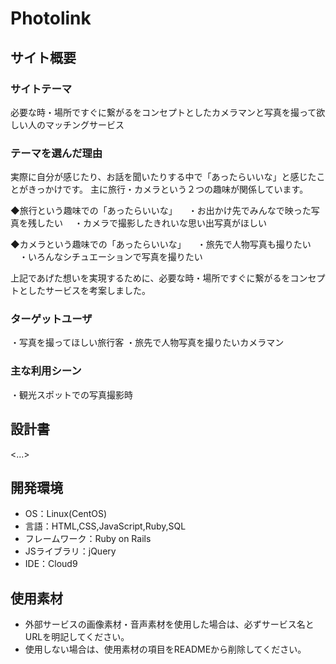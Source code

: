 # Photolink

## サイト概要
### サイトテーマ
必要な時・場所ですぐに繋がるをコンセプトとしたカメラマンと写真を撮って欲しい人のマッチングサービス

### テーマを選んだ理由
実際に自分が感じたり、お話を聞いたりする中で「あったらいいな」と感じたことがきっかけです。
主に旅行・カメラという２つの趣味が関係しています。

◆旅行という趣味での「あったらいいな」
　・お出かけ先でみんなで映った写真を残したい
　・カメラで撮影したきれいな思い出写真がほしい

◆カメラという趣味での「あったらいいな」
　・旅先で人物写真も撮りたい
　・いろんなシチュエーションで写真を撮りたい

上記であげた想いを実現するために、必要な時・場所ですぐに繋がるをコンセプトとしたサービスを考案しました。


### ターゲットユーザ
・写真を撮ってほしい旅行客
・旅先で人物写真を撮りたいカメラマン

### 主な利用シーン
・観光スポットでの写真撮影時

## 設計書
<...>

## 開発環境
- OS：Linux(CentOS)
- 言語：HTML,CSS,JavaScript,Ruby,SQL
- フレームワーク：Ruby on Rails
- JSライブラリ：jQuery
- IDE：Cloud9

## 使用素材
- 外部サービスの画像素材・音声素材を使用した場合は、必ずサービス名とURLを明記してください。
- 使用しない場合は、使用素材の項目をREADMEから削除してください。
